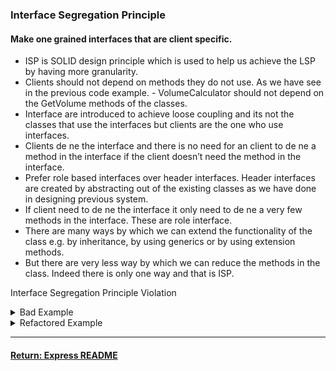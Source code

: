 ### Interface Segregation Principle

#### Make one grained interfaces that are client specific.
- ISP is SOLID design principle which is used to help us achieve the LSP by having more granularity.
- Clients should not depend on methods they do not use. As we have see in the previous code example. - VolumeCalculator should not depend on the GetVolume methods of the classes.
- Interface are introduced to achieve loose coupling and its not the classes that use the interfaces but clients are the one who use interfaces.
- Clients de ne the interface and there is no need for an client to de ne a method in the interface if the client doesn’t need the method in the interface.
- Prefer role based interfaces over header interfaces. Header interfaces are created by abstracting out of the existing classes as we have done in designing previous system.
- If client need to de ne the interface it only need to de ne a very few methods in the interface. These are role interface.
- There are many ways by which we can extend the functionality of the class e.g. by inheritance, by using generics or by using extension methods.
- But there are very less way by which we can reduce the methods in the class. Indeed there is only one way and that is ISP.

Interface Segregation Principle Violation

<details>
<summary>Bad Example</summary>
<p>

```js
class DOMTraverser {
  constructor(settings) {
    this.settings = settings;
    this.setup();
  }

  setup() {
    this.rootNode = this.settings.rootNode;
    this.animationModule.setup();
  }

  traverse() {
    // ...
  }
}

const $ = new DOMTraverser({
  rootNode: document.getElementsByTagName('body'),
    animationModule() {} // Most of the time, we won't need to animate when traversing.
    // ...
});
```

</p>
</details>

<details>
<summary>Refactored Example</summary>
<p>

```js
class DOMTraverser {
  constructor(settings) {
    this.settings = settings;
    this.options = settings.options;
    this.setup();
  }

  setup() {
    this.rootNode = this.settings.rootNode;
    this.setupOptions();
  }

  setupOptions() {
    if (this.options.animationModule) {
    // ...
    }
  }

  traverse() {
    // ...
  }
}

const $ = new DOMTraverser({
  rootNode: document.getElementsByTagName('body'),
  options: {
    animationModule() {}
  }
});
```

</p>
</details>

----

#### [Return: Express README](./solidPrinciples.md)
